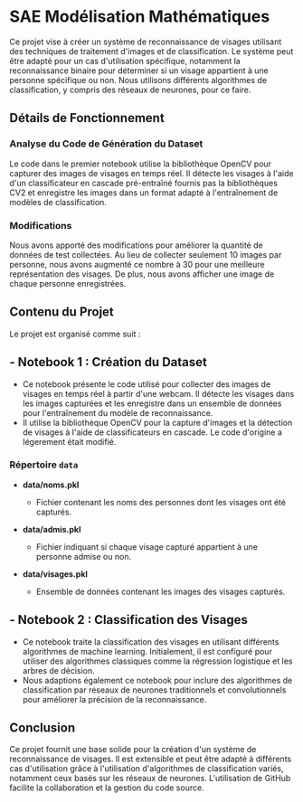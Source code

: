 # SAE Modélisation Mathématiques

Ce projet vise à créer un système de reconnaissance de visages utilisant des techniques de traitement d'images et de classification. Le système peut être adapté pour un cas d'utilisation spécifique, notamment la reconnaissance binaire pour déterminer si un visage appartient à une personne spécifique ou non. Nous utilisons différents algorithmes de classification, y compris des réseaux de neurones, pour ce faire.

## Détails de Fonctionnement

### Analyse du Code de Génération du Dataset

Le code dans le premier notebook utilise la bibliothèque OpenCV pour capturer des images de visages en temps réel. Il détecte les visages à l'aide d'un classificateur en cascade pré-entraîné fournis pas la bibliothèques CV2 et enregistre les images dans un format adapté à l'entraînement de modèles de classification.

### Modifications

Nous avons apporté des modifications pour améliorer la quantité de données de test collectées. Au lieu de collecter seulement 10 images par personne, nous avons augmenté ce nombre à 30 pour une meilleure représentation des visages. De plus, nous avons afficher une image de chaque personne enregistrées.


## Contenu du Projet

Le projet est organisé comme suit :

## - **Notebook 1 : Création du Dataset**
  - Ce notebook présente le code utilisé pour collecter des images de visages en temps réel à partir d'une webcam. Il détecte les visages dans les images capturées et les enregistre dans un ensemble de données pour l'entraînement du modèle de reconnaissance.
  - Il utilise la bibliothèque OpenCV pour la capture d'images et la détection de visages à l'aide de classificateurs en cascade. Le code d'origine a légerement était modifié.
### Répertoire `data`

- **data/noms.pkl**
  - Fichier contenant les noms des personnes dont les visages ont été capturés.
  
- **data/admis.pkl**
  - Fichier indiquant si chaque visage capturé appartient à une personne admise ou non.

- **data/visages.pkl**
  - Ensemble de données contenant les images des visages capturés.
## - **Notebook 2 : Classification des Visages**
  - Ce notebook traite la classification des visages en utilisant différents algorithmes de machine learning. Initialement, il est configuré pour utiliser des algorithmes classiques comme la régression logistique et les arbres de décision.
  - Nous adaptions également ce notebook pour inclure des algorithmes de classification par réseaux de neurones traditionnels et convolutionnels pour améliorer la précision de la reconnaissance.

## Conclusion

Ce projet fournit une base solide pour la création d'un système de reconnaissance de visages. Il est extensible et peut être adapté à différents cas d'utilisation grâce à l'utilisation d'algorithmes de classification variés, notamment ceux basés sur les réseaux de neurones. L'utilisation de GitHub facilite la collaboration et la gestion du code source.
